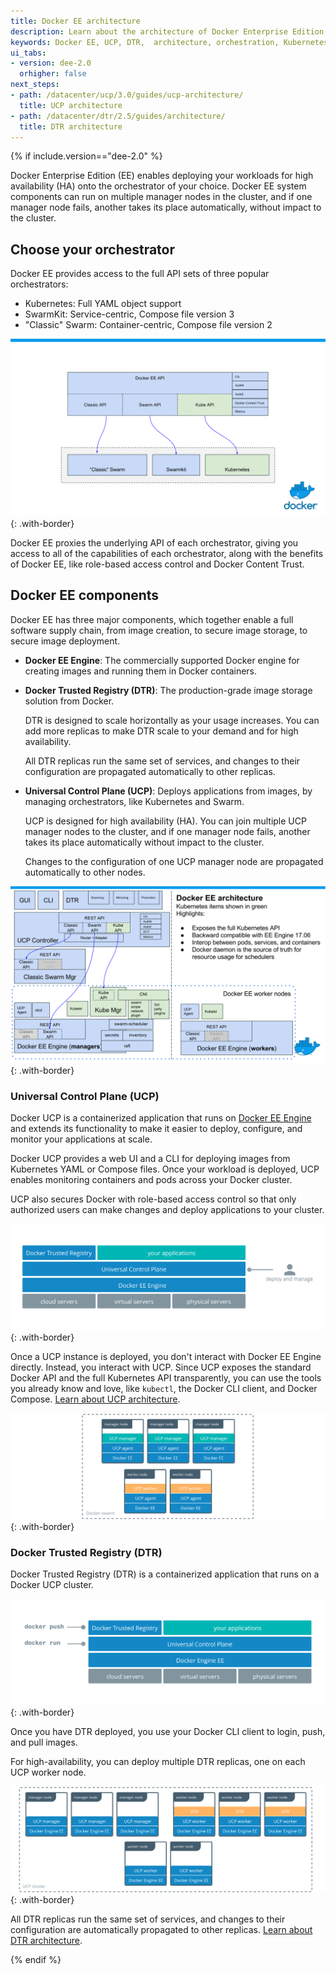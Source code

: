 ```yaml
---
title: Docker EE architecture
description: Learn about the architecture of Docker Enterprise Edition and how it delivers high availability for your workloads. 
keywords: Docker EE, UCP, DTR,  architecture, orchestration, Kubernetes, Swarm, cluster, high availability
ui_tabs:
- version: dee-2.0
  orhigher: false
next_steps:
- path: /datacenter/ucp/3.0/guides/ucp-architecture/
  title: UCP architecture
- path: /datacenter/dtr/2.5/guides/architecture/
  title: DTR architecture
---
```


{% if include.version=="dee-2.0" %}

Docker Enterprise Edition (EE) enables deploying your workloads for high
availability (HA) onto the orchestrator of your choice. Docker EE system
components can run on multiple manager nodes in the cluster, and if one manager
node fails, another takes its place automatically, without impact to the
cluster.

## Choose your orchestrator

Docker EE provides access to the full API sets of three popular orchestrators:

- Kubernetes: Full YAML object support
- SwarmKit: Service-centric, Compose file version 3
- "Classic" Swarm: Container-centric, Compose file version 2

![](images/docker-ee-architecture-1.svg){: .with-border}

Docker EE proxies the underlying API of each orchestrator, giving you access
to all of the capabilities of each orchestrator, along with the benefits of
Docker EE, like role-based access control and Docker Content Trust. 

## Docker EE components

Docker EE has three major components, which together enable a full software
supply chain, from image creation, to secure image storage, to secure image
deployment.

- **Docker EE Engine**: The commercially supported Docker engine for creating
  images and running them in Docker containers.

- **Docker Trusted Registry (DTR)**: The production-grade image storage solution
  from Docker.
  
  DTR is designed to scale horizontally as your usage increases.
  You can add more replicas to make DTR scale to your demand and for high
  availability.
  
  All DTR replicas run the same set of services, and changes to
  their configuration are propagated automatically to other replicas.

- **Universal Control Plane (UCP)**: Deploys applications from images, by
  managing orchestrators, like Kubernetes and Swarm.
  
  UCP is designed for high availability (HA). You can join multiple UCP manager
  nodes to the cluster, and if one manager node fails, another takes its place
  automatically without impact to the cluster.
  
  Changes to the configuration of one UCP manager node are propagated
  automatically to other nodes.

![](images/docker-ee-architecture.svg){: .with-border}

### Universal Control Plane (UCP)

Docker UCP is a containerized application that runs on [Docker EE Engine](../engine/index.md)
and extends its functionality to make it easier to deploy, configure, and
monitor your applications at scale.

Docker UCP provides a web UI and a CLI for deploying images from Kubernetes
YAML or Compose files. Once your workload is deployed, UCP enables monitoring
containers and pods across your Docker cluster.

UCP also secures Docker with role-based access control so that only authorized
users can make changes and deploy applications to your cluster.

![](/datacenter/ucp/3.0/guides/images/ucp-architecture-1.svg){: .with-border}

Once a UCP instance is deployed, you don't interact with Docker EE Engine
directly. Instead, you interact with UCP. Since UCP exposes the standard
Docker API and the full Kubernetes API transparently, you can use the tools
you already know and love, like `kubectl`, the Docker CLI client, and Docker
Compose.
[Learn about UCP architecture](/datacenter/ucp/3.0/guides/ucp-architecture.md).

![](/datacenter/ucp/3.0/guides/images/ucp-architecture-2.svg){: .with-border}

### Docker Trusted Registry (DTR)

Docker Trusted Registry (DTR) is a containerized application that runs on a
Docker UCP cluster.

![](/datacenter/dtr/2.5/guides/images/architecture-1.svg){: .with-border}

Once you have DTR deployed, you use your Docker CLI client to login, push, and
pull images.

For high-availability, you can deploy multiple DTR replicas, one on each UCP
worker node.

![](/datacenter/dtr/2.5/guides/images/architecture-2.svg){: .with-border}

All DTR replicas run the same set of services, and changes to their configuration
are automatically propagated to other replicas.
[Learn about DTR architecture](/datacenter/dtr/2.5/guides/architecture.md).

{% endif %}